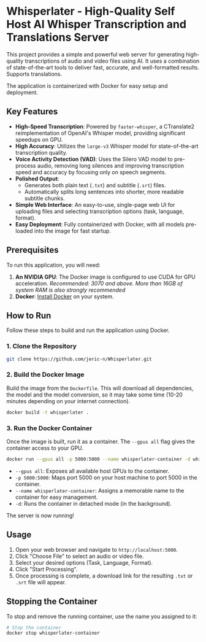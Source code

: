 # Whisperlater - High-Quality Self Host AI Whisper Transcription and Translations Server

This project provides a simple and powerful web server for generating high-quality transcriptions of audio and video files using AI. It uses a combination of state-of-the-art tools to deliver fast, accurate, and well-formatted results. Supports translations.

The application is containerized with Docker for easy setup and deployment.

## Key Features

*   **High-Speed Transcription**: Powered by `faster-whisper`, a CTranslate2 reimplementation of OpenAI's Whisper model, providing significant speedups on GPU.
*   **High Accuracy**: Utilizes the `large-v3` Whisper model for state-of-the-art transcription quality.
*   **Voice Activity Detection (VAD)**: Uses the Silero VAD model to pre-process audio, removing long silences and improving transcription speed and accuracy by focusing only on speech segments.
*   **Polished Output**:
    *   Generates both plain text (`.txt`) and subtitle (`.srt`) files.
    *   Automatically splits long sentences into shorter, more readable subtitle chunks.
*   **Simple Web Interface**: An easy-to-use, single-page web UI for uploading files and selecting transcription options (task, language, format).
*   **Easy Deployment**: Fully containerized with Docker, with all models pre-loaded into the image for fast startup.

## Prerequisites

To run this application, you will need:

1.  **An NVIDIA GPU**: The Docker image is configured to use CUDA for GPU acceleration. *Recommended: 3070 and above. More than 16GB of system RAM is also strongly recommended*
2.  **Docker**: [Install Docker](https://docs.docker.com/engine/install/) on your system.

## How to Run

Follow these steps to build and run the application using Docker.

### 1. Clone the Repository

```bash
git clone https://github.com/jeric-n/Whisperlater.git
```

### 2. Build the Docker Image

Build the image from the `Dockerfile`. This will download all dependencies, the model and the model conversion, so it may take some time (10-20 minutes depending on your internet connection).

```bash
docker build -t whisperlater .
```

### 3. Run the Docker Container

Once the image is built, run it as a container. The `--gpus all` flag gives the container access to your GPU.

```bash
docker run --gpus all -p 5000:5000 --name whisperlater-container -d whisperlater
```

*   `--gpus all`: Exposes all available host GPUs to the container.
*   `-p 5000:5000`: Maps port 5000 on your host machine to port 5000 in the container.
*   `--name whisperlater-container`: Assigns a memorable name to the container for easy management.
*   `-d`: Runs the container in detached mode (in the background).

The server is now running!

## Usage

1.  Open your web browser and navigate to `http://localhost:5000`.
2.  Click "Choose File" to select an audio or video file.
3.  Select your desired options (Task, Language, Format).
4.  Click "Start Processing".
5.  Once processing is complete, a download link for the resulting `.txt` or `.srt` file will appear.

## Stopping the Container

To stop and remove the running container, use the name you assigned to it:

```bash
# Stop the container
docker stop whisperlater-container
```

